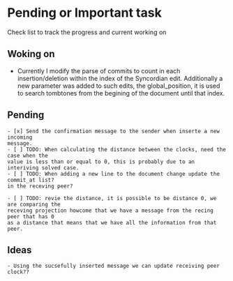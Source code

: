 # Pending or Important task

Check list to track the progress and current working on

## Woking on

- Currently I modify the parse of commits to count in each insertion/deletion within the 
index of the Syncordian edit. Additionally a new parameter was added to such edits, 
the global_position, it is used to search tombtones from the begining of the document 
until that index.

## Pending

    - [x] Send the confirmation message to the sender when inserte a new incoming
    message.
    - [ ] TODO: When calculating the distance between the clocks, need the case when the
    value is less than or equal to 0, this is probably due to an interiving solved case.
    - [ ] TODO: When adding a new line to the document change update the commit_at list?
    in the receving peer?

    - [ ] TODO: revie the distance, it is possible to be distance 0, we are comparing the
    receving projection howcome that we have a message from the recing peer that has 0
    as a distance that means that we have all the information from that peer.

## Ideas

    - Using the sucsefully inserted message we can update receiving peer clock??
